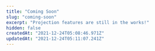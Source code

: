 ```yaml
---
title: "Coming Soon"
slug: "coming-soon"
excerpt: "Projection features are still in the works!"
hidden: false
createdAt: "2021-12-24T05:08:46.971Z"
updatedAt: "2021-12-24T05:11:07.241Z"
---
```


